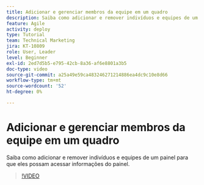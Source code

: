 ```yaml
---
title: Adicionar e gerenciar membros da equipe em um quadro
description: Saiba como adicionar e remover indivíduos e equipes de um painel para que eles possam acessar informações do painel.
feature: Agile
activity: deploy
type: Tutorial
team: Technical Marketing
jira: KT-10809
role: User, Leader
level: Beginner
exl-id: 2ed7d5b5-e795-42cb-8a36-af6e8801a3b5
doc-type: video
source-git-commit: a25a49e59ca483246271214886ea4dc9c10e8d66
workflow-type: tm+mt
source-wordcount: '52'
ht-degree: 0%

---
```


# Adicionar e gerenciar membros da equipe em um quadro

Saiba como adicionar e remover indivíduos e equipes de um painel para que eles possam acessar informações do painel.

>[!VIDEO](https://video.tv.adobe.com/v/346808)
